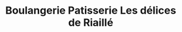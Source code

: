 ---
title: "Boulangerie Patisserie Les délices de Riaillé"
url: /riaille/boulangerie-patisserie-les-delices-de-riaille/
shop: boulangerie
---